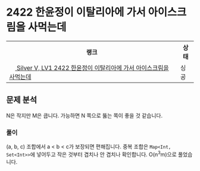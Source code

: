 # 2422 한윤정이 이탈리아에 가서 아이스크림을 사먹는데



<table>
  <tr>
    <th>랭크</th>
    <th>상태</th>
  </tr>
  <tr>
    <td>
      <a href="http://noj.am/2422">
        <img src="https://static.solved.ac/tier_small/6.svg" height="16px"/>
        Silver V, LV1 2422 한윤정이 이탈리아에 가서 아이스크림을 사먹는데
      </a>
    </td>
    <td>
      싱공
    </td>
  </tr>
</table>



## 문제 분석

N은 작지만 M은 큽니다. 가능하면 N 쪽으로 뚫는 쪽이 좋을 것 같습니다.

### 풀이

(a, b, c) 조합에서 a < b < c가 보장되면 편해집니다. 중복 조합은 `Map<Int, Set<Int>>`에 넣어두고 작은 것부터 겹치나 안 겹치나 확인합니다. O(n<sup>3</sup>m)으로 풀었습니다.
